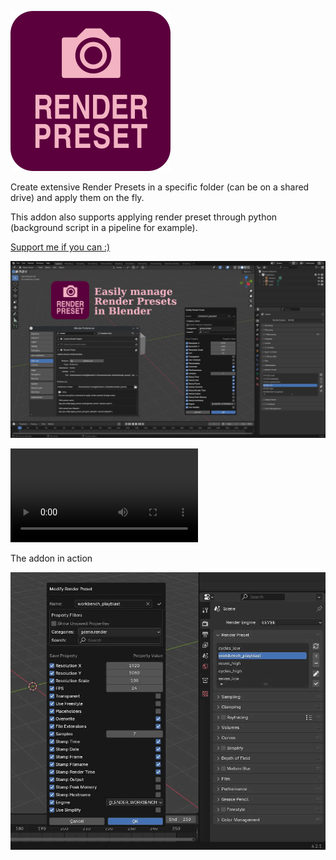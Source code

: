 ![Logo](https://raw.githubusercontent.com/samytichadou/render_preset_blender/blender_4_2_x_extension/resources/render_preset_logo.png "Render Preset logo")

Create extensive Render Presets in a specific folder (can be on a shared drive) and apply them on the fly.

This addon also supports applying render preset through python (background script in a pipeline for example).

[Support me if you can :)](https://ko-fi.com/tonton_blender)


![Image](https://raw.githubusercontent.com/samytichadou/render_preset_blender/blender_4_2_x_extension/resources/render_preset_image_bg.jpg "Render Preset Image")

![Video](https://github.com/samytichadou/render_preset_blender/raw/blender_4_2_x_extension/resources/edit_render_preset.mp4)

The addon in action  

![Preview](https://raw.githubusercontent.com/samytichadou/render_preset_blender/blender_4_2_x_extension/resources/render_preset_preview.jpg "Render Prest Preview")
